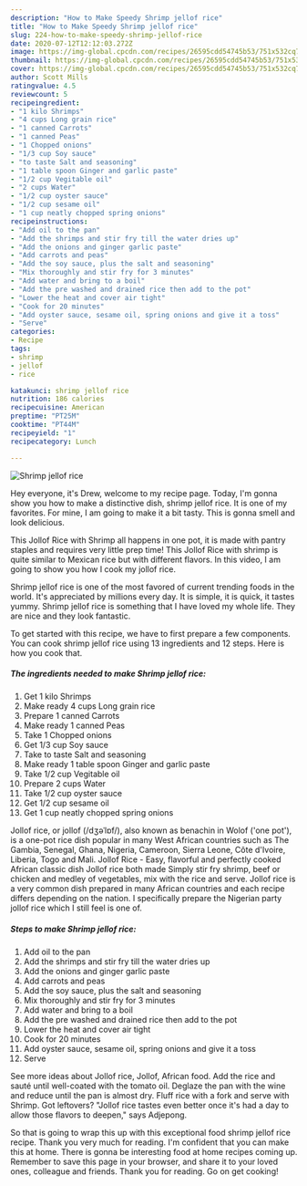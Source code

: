 ```yaml
---
description: "How to Make Speedy Shrimp jellof rice"
title: "How to Make Speedy Shrimp jellof rice"
slug: 224-how-to-make-speedy-shrimp-jellof-rice
date: 2020-07-12T12:12:03.272Z
image: https://img-global.cpcdn.com/recipes/26595cdd54745b53/751x532cq70/shrimp-jellof-rice-recipe-main-photo.jpg
thumbnail: https://img-global.cpcdn.com/recipes/26595cdd54745b53/751x532cq70/shrimp-jellof-rice-recipe-main-photo.jpg
cover: https://img-global.cpcdn.com/recipes/26595cdd54745b53/751x532cq70/shrimp-jellof-rice-recipe-main-photo.jpg
author: Scott Mills
ratingvalue: 4.5
reviewcount: 5
recipeingredient:
- "1 kilo Shrimps"
- "4 cups Long grain rice"
- "1 canned Carrots"
- "1 canned Peas"
- "1 Chopped onions"
- "1/3 cup Soy sauce"
- "to taste Salt and seasoning"
- "1 table spoon Ginger and garlic paste"
- "1/2 cup Vegitable oil"
- "2 cups Water"
- "1/2 cup oyster sauce"
- "1/2 cup sesame oil"
- "1 cup neatly chopped spring onions"
recipeinstructions:
- "Add oil to the pan"
- "Add the shrimps and stir fry till the water dries up"
- "Add the onions and ginger garlic paste"
- "Add carrots and peas"
- "Add the soy sauce, plus the salt and seasoning"
- "Mix thoroughly and stir fry for 3 minutes"
- "Add water and bring to a boil"
- "Add the pre washed and drained rice then add to the pot"
- "Lower the heat and cover air tight"
- "Cook for 20 minutes"
- "Add oyster sauce, sesame oil, spring onions and give it a toss"
- "Serve"
categories:
- Recipe
tags:
- shrimp
- jellof
- rice

katakunci: shrimp jellof rice 
nutrition: 186 calories
recipecuisine: American
preptime: "PT25M"
cooktime: "PT44M"
recipeyield: "1"
recipecategory: Lunch

---
```



![Shrimp jellof rice](https://img-global.cpcdn.com/recipes/26595cdd54745b53/751x532cq70/shrimp-jellof-rice-recipe-main-photo.jpg)

Hey everyone, it's Drew, welcome to my recipe page. Today, I'm gonna show you how to make a distinctive dish, shrimp jellof rice. It is one of my favorites. For mine, I am going to make it a bit tasty. This is gonna smell and look delicious.

This Jollof Rice with Shrimp all happens in one pot, it is made with pantry staples and requires very little prep time! This Jollof Rice with shrimp is quite similar to Mexican rice but with different flavors. In this video, I am going to show you how I cook my jollof rice.

Shrimp jellof rice is one of the most favored of current trending foods in the world. It's appreciated by millions every day. It is simple, it is quick, it tastes yummy. Shrimp jellof rice is something that I have loved my whole life. They are nice and they look fantastic.


To get started with this recipe, we have to first prepare a few components. You can cook shrimp jellof rice using 13 ingredients and 12 steps. Here is how you cook that.

<!--inarticleads1-->

##### The ingredients needed to make Shrimp jellof rice:

1. Get 1 kilo Shrimps
1. Make ready 4 cups Long grain rice
1. Prepare 1 canned Carrots
1. Make ready 1 canned Peas
1. Take 1 Chopped onions
1. Get 1/3 cup Soy sauce
1. Take to taste Salt and seasoning
1. Make ready 1 table spoon Ginger and garlic paste
1. Take 1/2 cup Vegitable oil
1. Prepare 2 cups Water
1. Take 1/2 cup oyster sauce
1. Get 1/2 cup sesame oil
1. Get 1 cup neatly chopped spring onions


Jollof rice, or jollof (/dʒəˈlɒf/), also known as benachin in Wolof (&#39;one pot&#39;), is a one-pot rice dish popular in many West African countries such as The Gambia, Senegal, Ghana, Nigeria, Cameroon, Sierra Leone, Côte d&#39;Ivoire, Liberia, Togo and Mali. Jollof Rice - Easy, flavorful and perfectly cooked African classic dish Jollof rice both made Simply stir fry shrimp, beef or chicken and medley of vegetables, mix with the rice and serve. Jollof rice is a very common dish prepared in many African countries and each recipe differs depending on the nation. I specifically prepare the Nigerian party jollof rice which I still feel is one of. 

<!--inarticleads2-->

##### Steps to make Shrimp jellof rice:

1. Add oil to the pan
1. Add the shrimps and stir fry till the water dries up
1. Add the onions and ginger garlic paste
1. Add carrots and peas
1. Add the soy sauce, plus the salt and seasoning
1. Mix thoroughly and stir fry for 3 minutes
1. Add water and bring to a boil
1. Add the pre washed and drained rice then add to the pot
1. Lower the heat and cover air tight
1. Cook for 20 minutes
1. Add oyster sauce, sesame oil, spring onions and give it a toss
1. Serve


See more ideas about Jollof rice, Jollof, African food. Add the rice and sauté until well-coated with the tomato oil. Deglaze the pan with the wine and reduce until the pan is almost dry. Fluff rice with a fork and serve with Shrimp. Got leftovers? &#34;Jollof rice tastes even better once it&#39;s had a day to allow those flavors to deepen,&#34; says Adjepong. 

So that is going to wrap this up with this exceptional food shrimp jellof rice recipe. Thank you very much for reading. I'm confident that you can make this at home. There is gonna be interesting food at home recipes coming up. Remember to save this page in your browser, and share it to your loved ones, colleague and friends. Thank you for reading. Go on get cooking!

